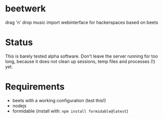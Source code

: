 beetwerk
========

drag 'n' drop music import webinterface for hackerspaces based on beets


Status
========

This is barely tested alpha software. Don't leave the server running for too long, because it does not clean up sessions, temp files and processes (!) yet.


Requirements
========
* beets with a working configuration (test this!)
* nodejs
* formidable (install with: ```npm install formidable@latest```)
